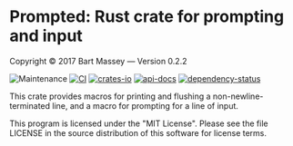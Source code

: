 # Prompted: Rust crate for prompting and input
Copyright © 2017 Bart Massey — Version 0.2.2

![Maintenance](https://img.shields.io/badge/maintenance-actively--developed-brightgreen.svg)
[![CI](https://github.com/BartMassey/prompted/actions/workflows/rust.yml/badge.svg)](https://github.com/BartMassey/prompted/actions/workflows/rust.yml)
[![crates-io](https://img.shields.io/crates/v/prompted.svg)](https://crates.io/crates/prompted)
[![api-docs](https://docs.rs/prompted/badge.svg)](https://docs.rs/prompted)
[![dependency-status](https://deps.rs/repo/github/BartMassey/prompted/status.svg)](https://deps.rs/repo/github/BartMassey/prompted)

This crate provides macros for printing and flushing a
non-newline-terminated line, and a macro for prompting for a
line of input.

This program is licensed under the "MIT License".  Please
see the file LICENSE in the source distribution of this
software for license terms.

